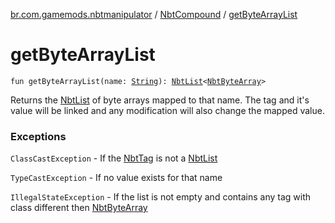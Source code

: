 [br.com.gamemods.nbtmanipulator](../index.md) / [NbtCompound](index.md) / [getByteArrayList](./get-byte-array-list.md)

# getByteArrayList

`fun getByteArrayList(name: `[`String`](https://kotlinlang.org/api/latest/jvm/stdlib/kotlin/-string/index.html)`): `[`NbtList`](../-nbt-list/index.md)`<`[`NbtByteArray`](../-nbt-byte-array/index.md)`>`

Returns the [NbtList](../-nbt-list/index.md) of byte arrays mapped to that name. The tag and it's value will be linked and any modification will
also change the mapped value.

### Exceptions

`ClassCastException` - If the [NbtTag](../-nbt-tag.md) is not a [NbtList](../-nbt-list/index.md)

`TypeCastException` - If no value exists for that name

`IllegalStateException` - If the list is not empty and contains any tag with class different then [NbtByteArray](../-nbt-byte-array/index.md)